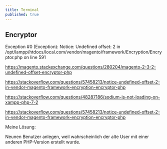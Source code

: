 ```yaml
---
title: Terminal
published: true
---
```


## Encryptor

Exception #0 (Exception): Notice: Undefined offset: 2 in /opt/lampp/htdocs/local.com/vendor/magento/framework/Encryption/Encryptor.php on line 591

<https://magento.stackexchange.com/questions/280204/magento-2-3-2-undefined-offset-encryptor-php>

<https://stackoverflow.com/questions/57458213/notice-undefined-offset-2-in-vendor-magento-framework-encryption-encryptor-php>

<https://stackoverflow.com/questions/48287186/sodium-is-not-loading-on-xampp-php-7-2>

<https://stackoverflow.com/questions/57458213/notice-undefined-offset-2-in-vendor-magento-framework-encryption-encryptor-php>

Meine Lösung:

Neunen Benutzer anlegen, weil wahrscheinlich der alte User mit einer anderen PHP-Version erstellt wurde.
